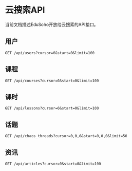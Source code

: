 # 云搜索API

当前文档描述EduSoho开放给云搜索的API接口。

## 用户

```
GET /api/users?cursor=0&start=0&limit=100
```

## 课程

```
GET /api/courses?cursor=0&start=0&limit=100
```

## 课时
```
GET /api/lessons?cursor=0&start=0&limit=100
```

## 话题

```
GET /api/chaos_threads?cursor=0,0,0&start=0,0,0&limit=50
```

## 资讯

```
GET /api/articles?cursor=0&start=0&limit=100
```
